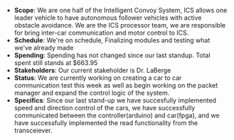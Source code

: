 - **Scope**: We are one half of the Intelligent Convoy System, ICS allows one leader vehicle to have autonomous follower vehicles with active obstacle avoidance. We are the ICS processor team, we are responsible for bring inter-car communication and motor control to ICS. 
- **Schedule**: We're on schedule, Finalizing modules and testing what we've already made
- **Spending**: Spending has not changed since our last standup. Total spent still stands at $663.95
- **Stakeholders**: Our current stakeholder is Dr. LaBerge
- **Status**: We are currently working on creating a car to car communication test this week as well as begin working on the packet manager and expand the control logic of the system.
- **Specifics**: Since our last stand-up we have succesfully implemented speed and direction control of the cars, we have successfully communicated between the controller(arduino) and car(fpga), and we have successfully implemented the read functionality from the transceiever. 